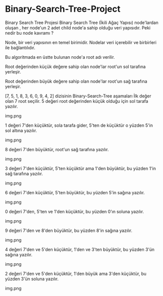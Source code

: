 # Binary-Search-Tree-Project
Binary Search Tree Projesi
Binary Search Tree (İkili Ağaç Yapısı) node'lardan oluşan , her node'un 2 adet child node'a sahip olduğu veri yapısıdır. Peki nedir bu node kavramı ?

Node, bir veri yapısının en temel birimidir. Nodelar veri içerebilir ve birbirleri ile bağlantılıdır.

Bu algoritmada en üstte bulunan node'a root adı verilir.

Root değerinden küçük değere sahip olan node'lar root'un sol tarafına yerleşir.

Root değerinden büyük değere sahip olan node'lar root'un sağ tarafına yerleşir.

[7, 5, 1, 8, 3, 6, 0, 9, 4, 2] dizisinin Binary-Search-Tree aşamaları
İlk değer olan 7 root seçilir. 5 değeri root değerinden küçük olduğu için sol tarafa yazılır.

img.png

1 değeri 7'den küçüktür, sola tarafa gider, 5'ten de küçüktür o yüzden 5'in sol altına yazılır.

img.png

8 değeri 7'den büyüktür, root'un sağ tarafına yazılır.

img.png

3 değeri 7'den küçüktür, 5'ten küçüktür ama 1'den büyüktür, bu yüzden 1'in sağ tarafına yazılır.

img.png

6 değeri 7'den küçüktür, 5'ten büyüktür, bu yüzden 5'in sağına yazılır.

img.png

0 değeri 7'den, 5'ten ve 1'den küçüktür, bu yüzden 0'ın soluna yazılır.

img.png

9 değeri 7'den ve 8'den büyüktür, bu yüzden 8'in sağına yazılır.

img.png

4 değeri 7'den ve 5'den küçüktür, 1'den ve 3'ten büyüktür, bu yüzden 3'ün sağına yazılır.

img.png

2 değeri 7'den ve 5'den küçüktür, 1'den büyük ama 3'den küçüktür, bu yüzden 3'ün soluna yazılır.

img.png
